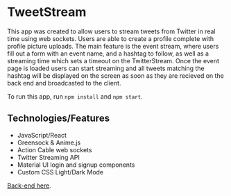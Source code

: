 # TweetStream

This app was created to allow users to stream tweets from Twitter in real time using web sockets. Users are able to create a profile complete with profile picture uploads. The main feature is the event stream, where users fill out a form with an event name, and a hashtag to follow, as well as a streaming time which sets a timeout on the TwitterStream. Once the event page is loaded users can start streaming and all tweets matching the hashtag will be displayed on the screen as soon as they are recieved on the back end and broadcasted to the client.

To run this app, run `npm install` and `npm start`.

## Technologies/Features

- JavaScript/React
- Greensock & Anime.js
- Action Cable web sockets
- Twitter Streaming API
- Material UI login and signup components
- Custom CSS Light/Dark Mode

[Back-end here](https://github.com/e-papanicolas/tweet-back-end).
